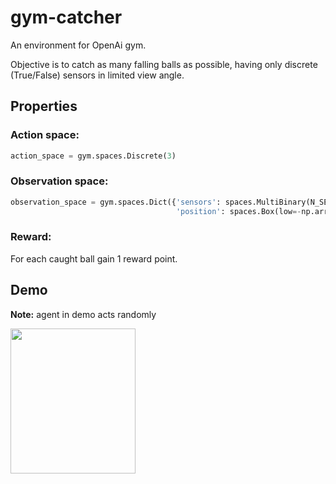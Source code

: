 # gym-catcher

An environment for OpenAi gym.

Objective is to catch as many falling balls as possible, having only discrete (True/False) sensors in limited view angle.

## Properties

### Action space:
```python
action_space = gym.spaces.Discrete(3)
```

### Observation space:
```python
observation_space = gym.spaces.Dict({'sensors': spaces.MultiBinary(N_SENSORS),
                                     'position': spaces.Box(low=-np.array([MIN_X_COORD]), high=np.array([MAX_X_COORD]))})

```

### Reward:
For each caught ball gain 1 reward point.


## Demo
**Note:** agent in demo acts randomly

<img src="ttps://github.com/piaxar/gym-catcher/blob/master/demo/demo.gif" width="200" height="232">


